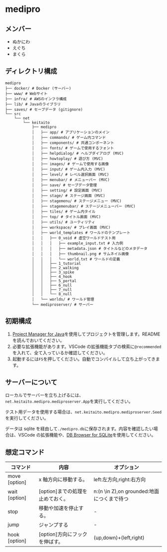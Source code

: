 # medipro

## メンバー

- ぬかにわ
- えぐち
- まくら

## ディレクトリ構成

```
medipro
├── docker/ # Docker (サーバー)
├── www/ # Webサイト
├── infra/ # AWSのインフラ構成
├── lib/ # Javaのライブラリ
├── saves/ # セーブデータ (gitignore)
└── src
    └── net
        └── keitaito
            ├── medipro
            │   ├── app/ # アプリケーションのメイン
            │   ├── commands/ # ゲーム内コマンド
            │   ├── components/ # 共通コンポーネント
            │   ├── fonts/ # ゲームで使用するフォント
            │   ├── helpdialog/ # ヘルプダイアログ (MVC)
            │   ├── howtoplay/ # 遊び方 (MVC)
            │   ├── images/ # ゲームで使用する画像
            │   ├── input/ # ゲーム内入力 (MVC)
            │   ├── level/ # レベル選択画面 (MVC)
            │   ├── menubar/ # メニューバー (MVC)
            │   ├── save/ # セーブデータ管理
            │   ├── setting/ # 設定画面 (MVC)
            │   ├── stage/ # ステージ画面 (MVC)
            │   ├── stagemenu/ # ステージメニュー (MVC)
            │   ├── stagemenubar/ # ステージメニューバー (MVC)
            │   ├── tiles/ # ゲーム内タイル
            │   ├── top/ # タイトル画面 (MVC)
            │   ├── utils/ # ユーティリティ
            │   ├── workspace/ # プレイ画面 (MVC)
            │   ├── world_templates # ワールドのテンプレート
            │   │   ├── 0_void # 虚空ワールドテスト用
            │   │   │   ├── example_input.txt # 入力例
            │   │   │   ├── metadata.json # タイトルなどのメタデータ
            │   │   │   ├── thumbnail.png # サムネイル画像
            │   │   │   └── world.txt # ワールドの定義
            │   │   ├── 1_tutorial
            │   │   ├── 2_walking
            │   │   ├── 3_spike
            │   │   ├── 4_hook
            │   │   ├── 5_portal
            │   │   ├── 6_null
            │   │   ├── 7_null
            │   │   └── 8_null
            │   └── worlds/ # ワールド管理
            └── mediproserver/ # サーバー

```

## 初期構成

1. [Project Manager for Java](https://github.com/microsoft/vscode-java-dependency?tab=readme-ov-file#project-manager-for-java)を使用してプロジェクトを管理します。README を読んでおいてください。
2. 必要な拡張機能があります。VSCode の拡張機能タブの検索に`@recommended`を入れて、全て入っているか確認してください。
3. 起動するには`F5`を押してください。自動でコンパイルして立ち上がってきます。

## サーバーについて

ローカルでサーバーを立ち上げるには、`net.keitaito.medipro.mediproserver.App`を実行してください。

テスト用データを使用する場合は、`net.keitaito.medipro.mediproserver.Seed`を実行してください。

データは sqlite を経由して`./medipro.db`に保存されます。内容を確認したい場合は、VSCode の拡張機能や、[DB Browser for SQLite](https://sqlitebrowser.org/)を使用してください。

## 想定コマンド

| コマンド      | 内容                             | オプション                                 |
| ------------- | -------------------------------- | ------------------------------------------ |
| move [option] | x 軸方向に移動する。             | left:左方向,right:右方向                   |
| wait [option] | [option]までの処理を止めておく。 | n:(n \in Z),on grounded:地面につくまで待つ |
| stop          | 移動や加速を停止する。           | -                                          |
| jump          | ジャンプする                     | -                                          |
| hook [option] | [option]方向にフックを伸ばす。   | (up,down)+(left,right)                     |
